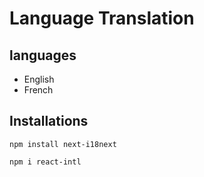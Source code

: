 # Language Translation

## languages
- English
- French

## Installations
```
npm install next-i18next
```
```
npm i react-intl
```